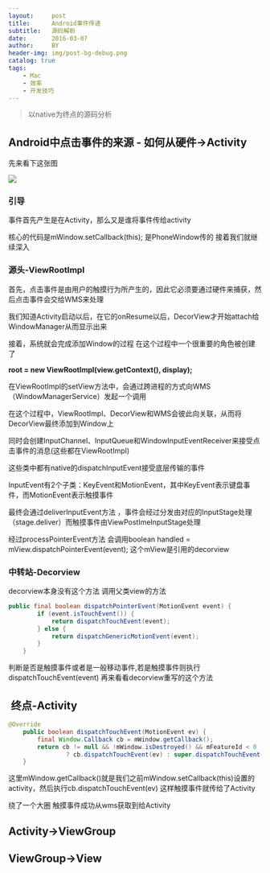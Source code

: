 ```yaml
---
layout:     post
title:      Android事件传递
subtitle:   源码解析
date:       2016-03-07
author:     BY
header-img: img/post-bg-debug.png
catalog: true
tags:
    - Mac
    - 效率
    - 开发技巧
---
```


> 以native为终点的源码分析



## Android中点击事件的来源 - 如何从硬件->Activity

先来看下这张图

![](http://ofyt9w4c2.bkt.clouddn.com/20170928/20170928102356.jpg)

### 引导

事件首先产生是在Activity，那么又是谁将事件传给activity

核心的代码是mWindow.setCallback(this); 是PhoneWindow传的 接着我们就继续深入

### 源头-ViewRootImpl

首先，点击事件是由用户的触摸行为所产生的，因此它必须要通过硬件来捕获，然后点击事件会交给WMS来处理

我们知道Activity启动以后，在它的onResume以后，DecorView才开始attach给WindowManager从而显示出来

接着，系统就会完成添加Window的过程 在这个过程中一个很重要的角色被创建了

**root = new ViewRootImpl(view.getContext(), display);**

在ViewRootImpl的setView方法中，会通过跨进程的方式向WMS（WindowManagerService）发起一个调用

在这个过程中，ViewRootImpl、DecorView和WMS会彼此向关联，从而将DecorView最终添加到Window上

同时会创建InputChannel、InputQueue和WindowInputEventReceiver来接受点击事件的消息(这些都在ViewRootImpl)

这些类中都有native的dispatchInputEvent接受底层传输的事件

InputEvent有2个子类：KeyEvent和MotionEvent，其中KeyEvent表示键盘事件，而MotionEvent表示触摸事件

最终会通过deliverInputEvent方法 ，事件会经过分发由对应的InputStage处理（stage.deliver）而触摸事件由ViewPostImeInputStage处理

经过processPointerEvent方法 会调用boolean handled = mView.dispatchPointerEvent(event); 这个mView是引用的decorview

### 中转站-Decorview

decorview本身没有这个方法 调用父类view的方法

```java
public final boolean dispatchPointerEvent(MotionEvent event) {
        if (event.isTouchEvent()) {
            return dispatchTouchEvent(event);
        } else {
            return dispatchGenericMotionEvent(event);
        }
    }
```

判断是否是触摸事件或者是一般移动事件,若是触摸事件则执行dispatchTouchEvent(event) 再来看看decorview重写的这个方法


##  终点-Activity

```java
@Override
    public boolean dispatchTouchEvent(MotionEvent ev) {
        final Window.Callback cb = mWindow.getCallback();
        return cb != null && !mWindow.isDestroyed() && mFeatureId < 0
                ? cb.dispatchTouchEvent(ev) : super.dispatchTouchEvent(ev);
    }
```

这里mWindow.getCallback()就是我们之前mWindow.setCallback(this)设置的activity，然后执行cb.dispatchTouchEvent(ev)
这样触摸事件就传给了Activity 

绕了一个大圈 触摸事件成功从wms获取到给Activity

## Activity->ViewGroup





## ViewGroup->View



